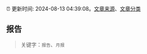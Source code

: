 :alarm_clock: 更新时间: 2024-08-13 04:39:08。[文章来源](/README.md)、[文章分类](/TAGS.md)

## 报告


> 关键字：`报告`、`月报`



